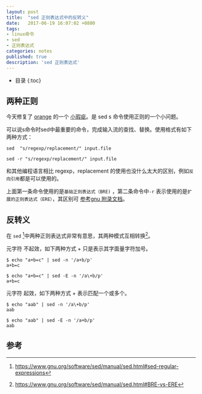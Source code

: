 ```yaml
---
layout: post
title:  "sed 正则表达式中的反转义"
date:   2017-06-19 16:07:02 +0800
tags:
- linux命令
- sed
- 正则表达式
categories: notes
published: true
description: 'sed 正则表达式'
---
```

* 目录
{:toc}

## 两种正则

今天修复了 [orange](https://github.com/sumory/orange) 的一个 [小瑕疵](https://github.com/sumory/orange/pull/127/commits/757a8367e13545170d354e9de1183cac7551502a)。是 sed  s 命令使用正则的一个小问题。

可以说s命令时sed中最重要的命令，完成输入流的查找、替换。使用格式有如下两种方式：

```shell
sed  "s/regexp/replacement/" input.file

sed -r "s/regexp/replacement/" input.file
```

和其他编程语言相比 regexp，replacement 的使用也没什么太大的区别，例如`反向引用`都是可以使用的。

上面第一条命令使用的是`基础正则表达式（BRE)` ，第二条命令中`-r` 表示使用的是`扩展的正则表达式（ERE）`，其区别可 [参考gnu 附录文档](https://www.gnu.org/software/sed/manual/html_node/Extended-regexps.html)。

## 反转义

在 `sed` [^1]中两种正则表达式非常有意思，其两种模式互相转换[^2]。

元字符 不起效，如下两种方式 + 只是表示其字面量字符加号。
```
$ echo "a+b=c" | sed -n '/a+b/p'
a+b=c

$ echo "a+b=c" | sed -E -n '/a\+b/p'
a+b=c
```

元字符 起效，如下两种方式 + 表示匹配一个或多个。
```
$ echo "aab" | sed -n '/a\+b/p'
aab

$ echo "aab" | sed -E -n '/a+b/p'
aab
```



## 参考
[^1]: https://www.gnu.org/software/sed/manual/sed.html#sed-regular-expressions
[^2]: https://www.gnu.org/software/sed/manual/sed.html#BRE-vs-ERE
